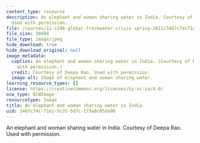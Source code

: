 ```yaml
---
content_type: resource
description: An elephant and woman sharing water in India. Courtesy of Deepa Rao.
  Used with permission.
file: /courses/11-s196-global-freshwater-crisis-spring-2011/3467c74c71e15c355d7c173a8c05da98_11-s196s11-th.jpg
file_size: 30484
file_type: image/jpeg
hide_download: true
hide_download_original: null
image_metadata:
  caption: An elephant and woman sharing water in India. (Courtesy of Deepa Rao. Used
    with permission.)
  credit: Courtesy of Deepa Rao. Used with permission.
  image-alt: Image of elephant and woman sharing water.
learning_resource_types: []
license: https://creativecommons.org/licenses/by-nc-sa/4.0/
ocw_type: OCWImage
resourcetype: Image
title: An elephant and woman sharing water in India
uid: 3467c74c-71e1-5c35-5d7c-173a8c05da98
---
```

An elephant and woman sharing water in India. Courtesy of Deepa Rao. Used with permission.